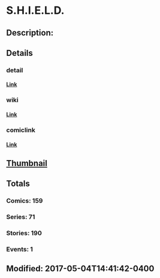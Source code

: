 # S.H.I.E.L.D.
## Description: 
## Details
### detail
#### [Link](http://marvel.com/comics/characters/1009552/shield.?utm_campaign=apiRef&utm_source=225578a89fc76f3d20fbffda5d17a88d)
### wiki
#### [Link](http://marvel.com/universe/S.H.I.E.L.D.?utm_campaign=apiRef&utm_source=225578a89fc76f3d20fbffda5d17a88d)
### comiclink
#### [Link](http://marvel.com/comics/characters/1009552/shield.?utm_campaign=apiRef&utm_source=225578a89fc76f3d20fbffda5d17a88d)
## [Thumbnail](http://i.annihil.us/u/prod/marvel/i/mg/6/20/51097abb8e306.jpg)
## Totals
### Comics: 159
### Series: 71
### Stories: 190
### Events: 1
## Modified: 2017-05-04T14:41:42-0400